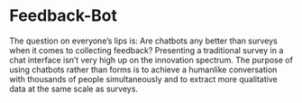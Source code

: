 # Feedback-Bot
The question on everyone’s lips is: Are chatbots any better than surveys when it comes to collecting feedback? Presenting a traditional survey in a chat interface isn’t very high up on the innovation spectrum. The purpose of using chatbots rather than forms is to achieve a humanlike conversation with thousands of people simultaneously and to extract more qualitative data at the same scale as surveys.
